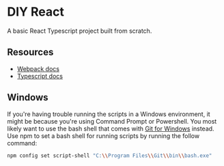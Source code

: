 # DIY React

A basic React Typescript project built from scratch.

## Resources

- [Webpack docs](https://webpack.js.org/guides/typescript/)
- [Typescript docs](https://www.typescriptlang.org/docs/handbook/react-&-webpack.html)

## Windows

If you're having trouble running the scripts in a Windows environment, it might be because you're using Command Prompt or Powershell. You most likely want to use the bash shell that comes with [Git for Windows](https://git-scm.com/downloads) instead. Use npm to set a bash shell for running scripts by running the follow command:

```bash
npm config set script-shell "C:\\Program Files\\Git\\bin\\bash.exe"
```

